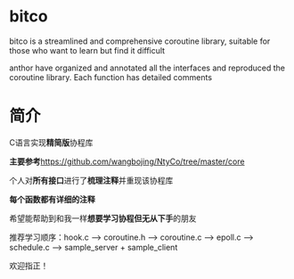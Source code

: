 # bitco
bitco is a streamlined and comprehensive coroutine library, suitable for those who want to learn but find it difficult

anthor have organized and annotated all the interfaces and reproduced the coroutine library. Each function has detailed comments

# 简介
C语言实现**精简版**协程库

**主要参考**https://github.com/wangbojing/NtyCo/tree/master/core

个人对**所有接口**进行了**梳理注释**并重现该协程库

**每个函数都有详细的注释**

希望能帮助到和我一样**想要学习协程但无从下手**的朋友

推荐学习顺序：hook.c --> coroutine.h --> coroutine.c --> epoll.c --> schedule.c --> sample_server + sample_client

欢迎指正！


